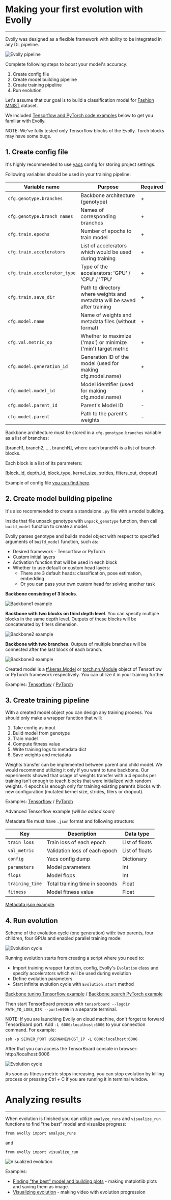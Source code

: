 # Making your first evolution with Evolly

---

Evolly was designed as a flexible framework with ability to be integrated 
in any DL pipeline. 

![Evolly pipeline](docs/images/pipeline.PNG)

Complete following steps to boost your model's accuracy:  

1. Create config file
2. Create model building pipeline
3. Create training pipeline
4. Run evolution

Let's assume that our goal is to build a classification model for 
[Fashion MNIST](https://github.com/zalandoresearch/fashion-mnist) dataset.

We included [Tensorflow and PyTorch code examples](examples) below to get you familiar with Evolly.

NOTE: We've fully tested only Tensorflow blocks of the Evolly. 
Torch blocks may have some bugs.  

## 1. Create config file

It's highly recommended to use [yacs](https://github.com/rbgirshick/yacs) 
config for storing project settings. 

Following variables should be used in your training pipeline:

| Variable name                | Purpose                                                                   | Required |
|------------------------------|---------------------------------------------------------------------------|----------|
| `cfg.genotype.branches`      | Backbone architecture (genotype)                                          | +        |
| `cfg.genotype.branch_names`  | Names of corresponding branches                                           | +        |
| `cfg.train.epochs`           | Number of epochs to train model                                           | +        |
| `cfg.train.accelerators`     | List of accelerators which would be used during training                  | +        |
| `cfg.train.accelerator_type` | Type of the accelerators: 'GPU' / 'CPU' / 'TPU'                           | +        |
| `cfg.train.save_dir`         | Path to directory where weights and metadata will be saved after training | +        |
| `cfg.model.name`             | Name of weights and metadata files (without format)                       | +        |
| `cfg.val.metric_op`          | Whether to maximize ('max') or minimize ('min') target metric             | +        |
| `cfg.model.generation_id`    | Generation ID of the model (used for making cfg.model.name)               | +        |
| `cfg.model.model_id`         | Model identifier (used for making cfg.model.name)                         | +        |
| `cfg.model.parent_id`        | Parent's Model ID                                                         | -        |
| `cfg.model.parent`           | Path to the parent's weights                                              | -        |

Backbone architecture must be stored in a `cfg.genotype.branches` variable as a list of branches:

[branch1, branch2, ..., branchN], where each branchN is a list of branch blocks.

Each block is a list of its parameters:

[block_id, depth_id, block_type, kernel_size, strides, filters_out, dropout]

Example of config file [you can find here](examples/tf_examples/cfg.py).

## 2. Create model building pipeline

It's also recommended to create a standalone `.py` file with a model building.

Inside that file unpack genotype with `unpack_genotype` function, 
then call `build_model` function to create a model.

Evolly parses genotype and builds model object with respect to specified arguments 
of `build_model` function, such as:
* Desired framework - Tensorflow or PyTorch
* Custom initial layers
* Activation function that will be used in each block
* Whether to use default or custom head layers:
    * There are 3 default heads: classification, pose estimation, embedding
    * Or you can pass your own custom head for solving another task

**Backbone consisting of 3 blocks**.

![Backbone1 example](docs/images/backbone1.PNG)

**Backbone with two blocks on third depth level**. You can specify multiple blocks in the same depth level. 
Outputs of these blocks will be concatenated by filters dimension.

![Backbone2 example](docs/images/backbone2.PNG)

**Backbone with two branches**. Outputs of multiple branches will be connected 
after the last block of each branch.

![Backbone3 example](docs/images/backbone3.PNG)

Created model is a [tf.keras.Model](https://www.tensorflow.org/api_docs/python/tf/keras/Model) or 
[torch.nn.Module](https://pytorch.org/docs/stable/generated/torch.nn.Module.html) object of Tensorflow or 
PyTorch framework respectively. You can utilize it in your training further.

Examples: [Tensorflow](examples/tf_examples/create_model.py) /
[PyTorch](examples/torch_examples/create_model.py)

## 3. Create training pipeline

With a created model object you can design any training process. 
You should only make a wrapper function that will:

1. Take config as input
2. Build model from genotype
3. Train model
4. Compute fitness value
5. Write training logs to metadata dict
6. Save weights and metadata

Weights transfer can be implemented between parent and child model. 
We would recommend utilizing it only if you want to tune backbone.
Our experiments showed that usage of weights transfer with a 4 epochs 
per training isn’t enough to teach blocks that were initialized with random weights. 
4 epochs is enough only for training existing parent’s blocks with new configuration 
(mutated kernel size, strides, filers or dropout).

Examples: [Tensorflow](examples/tf_examples/train.py) /
[PyTorch](examples/torch_examples/train.py)

Advanced Tensorflow example _(will be added soon)_

Metadata file must have `.json` format and following structure:

| Key             | Description                    | Data type      |
|-----------------|--------------------------------|----------------|
| `train_loss`    | Train loss of each epoch       | List of floats |
| `val_metric`    | Validation loss of each epoch  | List of floats |
| `config`        | Yacs config dump               | Dictionary     |
| `parameters`    | Model parameters               | Int            |
| `flops`         | Model flops                    | Int            |
| `training_time` | Total training time in seconds | Float          |
| `fitness`       | Model fitness value            | Float          |

[Metadata json example](examples/0000_00001_0.90547_meta.json).

## 4. Run evolution

Scheme of the evolution cycle (one generation) with:
two parents, four children, four GPUs and enabled parallel training mode:

![Evolution cycle](docs/images/evolution_cycle.PNG)

Running evolution starts from creating a script where you need to:

* Import training wrapper function, config, Evolly's `Evolution` class and 
specify accelerators which will be used during evolution
* Define evolution parameters
* Start infinite evolution cycle with `Evolution.start` method

[Backbone tuning Tensorflow example](examples/tf_examples/backbone_tuning.py) 
/ [Backbone search PyTorch example](examples/torch_examples/backbone_search.py)

Then start TensorBoard process with `tensorboard --logdir PATH_TO_LOGS_DIR --port=6006` 
in a separate terminal.

NOTE: If you are launching Evolly on cloud machine, don't forget to forward TensorBoard port. 
Add `-L 6006:localhost:6006` to your connection command. For example:

`ssh -p SERVER_PORT USERNAME@HOST_IP -L 6006:localhost:6006`

After that you can access the TensorBoard console in browser: http://localhost:6006

![Evolution cycle](docs/images/tensorboard.png)

As soon as fitness metric stops increasing, you can stop evolution by killing process or 
pressing Ctrl + C if you are running it in terminal window.

# Analyzing results

---

When evolution is finished you can utilize `analyze_runs` and `visualize_run` functions
to find "the best" model and visualize progress:

`from evolly import analyze_runs` 

and

`from evolly import visualize_run`

![Visualized evolution](docs/images/evolution_visualization1.gif)

Examples:
* [Finding "the best" model and building plots](examples/build_plots.py) - making matplotlib plots 
and saving them as image.
* [Visualizing evolution](examples/visualize_run.py) - making video with evolution progression 
